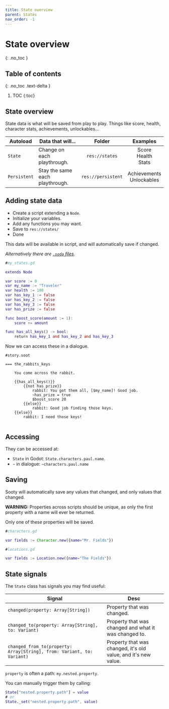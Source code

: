 ```yaml
---
title: State overview
parent: States
nav_order: -1
---
```


# State overview
{: .no_toc }

## Table of contents
{: .no_toc .text-delta }

1. TOC
{:toc}

## State overview
State data is what will be saved from play to play. Things like score, health, character stats, achievements, unlockables...

|Autoload|Data that will...|Folder|Examples|
|--------|-----------------|:----:|:------:|
|`State`|Change on each playthrough.|`res://states`|Score<br>Health<br>Stats|
|`Persistent`|Stay the same each playthrough.|`res://persistent`|Achievements<br>Unlockables|



## Adding state data

- Create a script extending a `Node`.
- Initialize your variables.
- Add any functions you may want.
- Save to `res://states/`
- Done

This data will be available in script, and will automatically save if changed.

*Alternatively there are [`.soda` files](#docs/states/data_files.md).*

```gd
#my_states.gd

extends Node

var score := 0
var my_name := "Traveler"
var health := 100
var has_key_1 := false
var has_key_2 := false
var has_key_3 := false
var has_prize := false

func boost_score(amount := 1):
    score += amount

func has_all_keys() -> bool:
    return has_key_1 and has_key_2 and has_key_3
```

Now we can access these in a dialogue.
<!-- {% raw %} -->

```
#story.soot

=== the_rabbits_keys

    You come across the rabbit.

    {{has_all_keys()}}
        {{not has_prize}}
            rabbit: You got them all, [$my_name]! Good job.
            ~has_prize = true
            $boost_score 20
        {{else}}
            rabbit: Good job finding those keys.
    {{else}}
        rabbit: I need those keys!


```
<!-- {% endraw %} -->

## Accessing

They can be accessed at:
- `State` in Godot: `State.characters.paul.name`.
- `~` in dialogue: `~characters.paul.name`


## Saving
Sooty will automatically save any values that changed, and only values that changed.

**WARNING:** Properties across scripts should be unique, as only the first property with a name will ever be returned.

Only one of these properties will be saved.
```gd
#characters.gd

var fields := Character.new({name="Mr. Fields"})
```
```gd
#locations.gd

var fields := Location.new({name="The Fields"})
```

## State signals
The `State` class has signals you may find useful:  

|Signal|Desc|
|------|----|
|`changed(property: Array[String])`|Property that was changed.|
|`changed_to(property: Array[String], to: Variant)`|Property that was changed and what it was changed to.|
|`changed_from_to(property: Array[String], from: Variant, to: Variant)`|Property that was changed, it's old value, and it's new value.|

`property` is often a path: `my.nested.property`.

You can manually trigger them by calling:
```gd
State["nested.property.path"] = value
# or
State._set("nested.property.path", value)
```
